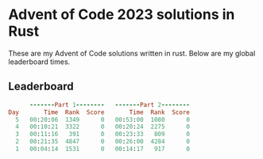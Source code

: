 # Advent of Code 2023 solutions in Rust

These are my Advent of Code solutions written in rust. Below are my global leaderboard times.

## Leaderboard

```ruby
      -------Part 1--------   -------Part 2--------
Day       Time  Rank  Score       Time  Rank  Score
  5   00:20:06  1349      0   00:53:00  1080      0
  4   00:10:21  3322      0   00:20:24  2275      0
  3   00:11:16   391      0   00:23:33   809      0
  2   00:21:35  4847      0   00:26:00  4284      0
  1   00:04:14  1531      0   00:14:17   917      0
```
